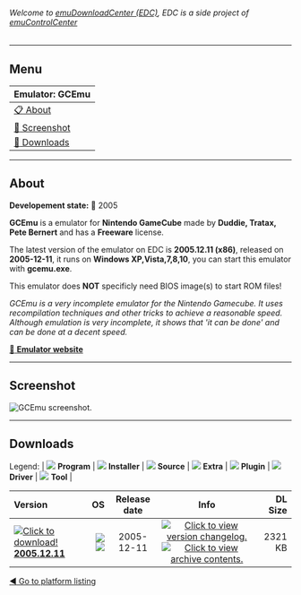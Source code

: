 ###### Welcome to [emuDownloadCenter (EDC)](https://github.com/PhoenixInteractiveNL/emuDownloadCenter/wiki/), EDC is a side project of [emuControlCenter](https://github.com/PhoenixInteractiveNL/emuControlCenter/wiki/)
***
## Menu
| **Emulator: GCEmu** |
|:---------|
| [:clipboard: About](#about) |
| [:sunrise: Screenshot](#screenshot) |
| [:floppy_disk: Downloads](#downloads) |
***
## About
**Developement state:** :red_circle: 2005

**GCEmu** is a emulator for **Nintendo GameCube** made by **Duddie, Tratax, Pete Bernert** and has a **Freeware** license.

The latest version of the emulator on EDC is **2005.12.11 (x86)**, released on **2005-12-11**, it runs on **Windows XP,Vista,7,8,10**, you can start this emulator with **gcemu.exe**.

This emulator does **NOT** specificly need BIOS image(s) to start ROM files!

_GCEmu is a very incomplete emulator for the Nintendo Gamecube. It uses recompilation techniques and other tricks to achieve a reasonable speed. Although emulation is very incomplete, it shows that 'it can be done' and can be done at a decent speed._

[:link: **Emulator website**](https://sourceforge.net/projects/gcemu-project/)
***
## Screenshot
![](https://raw.githubusercontent.com/PhoenixInteractiveNL/emuDownloadCenter/master/hooks/gcemu/emulator_screen_01.jpg "GCEmu screenshot.")
***
## Downloads
Legend: | 
![](https://raw.githubusercontent.com/wiki/PhoenixInteractiveNL/emuDownloadCenter/images_misc/icon_program_24.png) **Program** | 
![](https://raw.githubusercontent.com/wiki/PhoenixInteractiveNL/emuDownloadCenter/images_misc/icon_installer_24.png) **Installer** | 
![](https://raw.githubusercontent.com/wiki/PhoenixInteractiveNL/emuDownloadCenter/images_misc/icon_source_code_24.png) **Source** | 
![](https://raw.githubusercontent.com/wiki/PhoenixInteractiveNL/emuDownloadCenter/images_misc/icon_extra_24.png) **Extra** | 
![](https://raw.githubusercontent.com/wiki/PhoenixInteractiveNL/emuDownloadCenter/images_misc/icon_plugin_24.png) **Plugin** | 
![](https://raw.githubusercontent.com/wiki/PhoenixInteractiveNL/emuDownloadCenter/images_misc/icon_driver_24.png) **Driver** | 
![](https://raw.githubusercontent.com/wiki/PhoenixInteractiveNL/emuDownloadCenter/images_misc/icon_tool_24.png) **Tool** | 
 
| Version | OS | Release date | Info | DL Size |
|:--------|---:|:------------:|:----:|--------:|
| [![](https://raw.githubusercontent.com/wiki/PhoenixInteractiveNL/emuDownloadCenter/images_misc/icon_program_24.png "Click to download!")  **2005.12.11**](https://github.com/PhoenixInteractiveNL/edc-repo0004/raw/master/gcemu/2005.12.11.7z) | ![](https://raw.githubusercontent.com/wiki/PhoenixInteractiveNL/emuDownloadCenter/images_misc/logo_windows_24.png) ![](https://raw.githubusercontent.com/wiki/PhoenixInteractiveNL/emuDownloadCenter/images_misc/icon_32-bit_24.png) | 2005-12-11 | [![](https://raw.githubusercontent.com/wiki/PhoenixInteractiveNL/emuDownloadCenter/images_misc/icon_changelog_24.png "Click to view version changelog.")](https://github.com/PhoenixInteractiveNL/edc-repo0004/blob/master/gcemu/2005.12.11_changelog.txt) [![](https://raw.githubusercontent.com/wiki/PhoenixInteractiveNL/emuDownloadCenter/images_misc/icon_contents_24.png "Click to view archive contents.")](https://github.com/PhoenixInteractiveNL/edc-repo0004/blob/master/gcemu/2005.12.11_contents.txt) | 2321 KB |

[:arrow_backward: Go to platform listing](https://github.com/PhoenixInteractiveNL/emuDownloadCenter/wiki/EDC-Platform-List)
